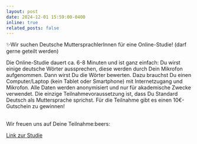 ```yaml
---
layout: post
date: 2024-12-01 15:59:00-0400
inline: true
related_posts: false
---
```


:sparkles:Wir suchen Deutsche MuttersprachlerInnen für eine Online-Studie!</b>
(darf gerne geteilt werden)
<br>
<p>Die Online-Studie dauert ca. 6-8 Minuten und ist ganz einfach: Du wirst einige deutsche Wörter aussprechen, diese werden durch Dein Mikrofon aufgenommen. Dann wirst Du die Wörter bewerten. Dazu brauchst Du einen Computer/Laptop (kein Tablet oder Smartphone) mit Internetzugang und Mikrofon. Alle Daten werden anonymisiert und nur für akademische Zwecke verwendet. Die einzige Teilnahmevoraussetzung ist, dass Du Standard Deutsch als Muttersprache sprichst. Für die Teilnahme gibt es einen 10€-Gutschein zu gewinnen!</p>
<br>
Wir freuen uns auf Deine Teilnahme:beers:

[Link zur Studie](https://run.pavlovia.org/tiaz/exp2_val)
